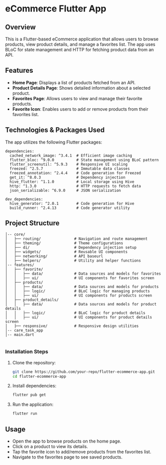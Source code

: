 # eCommerce Flutter App

## Overview
This is a Flutter-based eCommerce application that allows users to browse products, view product details, and manage a favorites list. The app uses BLoC for state management and HTTP for fetching product data from an API.

## Features
- **Home Page**: Displays a list of products fetched from an API.
- **Product Details Page**: Shows detailed information about a selected product.
- **Favorites Page**: Allows users to view and manage their favorite products.
- **Favorite Icon**: Enables users to add or remove products from their favorites list.

## Technologies & Packages Used
The app utilizes the following Flutter packages:

```
dependencies:
  cached_network_image: ^3.4.1  # Efficient image caching
  flutter_bloc: ^9.0.0          # State management using BLoC pattern
  flutter_screenutil: ^5.9.3    # Responsive UI scaling
  freezed: ^2.5.7               # Immutable data classes
  freezed_annotation: ^2.4.4    # Code generation for Freezed
  get_it: ^8.0.3                # Dependency injection
  hive_flutter: ^1.1.0          # Local storage using Hive
  http: ^1.3.0                  # HTTP requests to fetch data
  json_serializable: ^6.9.0     # JSON serialization

dev_dependencies:
  hive_generator: ^2.0.1        # Code generation for Hive
  build_runner: ^2.4.13         # Code generator utility

```

## Project Structure
```
│-- core/
│   ├── routing/               # Navigation and route management
│   ├── theming/               # Theme configurations
│   ├── di/                    # Dependency injection setup
│   ├── widgets/               # Reusable UI components
│   ├── networking/            # API baseurl
│   ├── helpers/               # Utility and helper functions
│-- features/
│   ├── favorite/
│   │   ├── data/              # Data sources and models for favorites
│   │   ├── ui/                # UI components for favorites screen
│   ├── products/
│   │   ├── data/              # Data sources and models for products
│   │   ├── logic/             # BLoC logic for managing products
│   │   ├── ui/                # UI components for products screen
│   ├── product_details/
│   │   ├── data/              # Data sources and models for product details
│   │   ├── logic/             # BLoC logic for product details
│   │   ├── ui/                # UI components for product details screen
│   ├── responsive/            # Responsive design utilities
│-- care_task_app
│-- main.dart            
       
```


### Installation Steps
1. Clone the repository:
   ```sh
   git clone https://github.com/your-repo/flutter-ecommerce-app.git
   cd flutter-ecommerce-app
   ```
2. Install dependencies:
   ```sh
   flutter pub get
   ```
3. Run the application:
   ```sh
   flutter run
   ```

## Usage
- Open the app to browse products on the home page.
- Click on a product to view its details.
- Tap the favorite icon to add/remove products from the favorites list.
- Navigate to the favorites page to see saved products.


